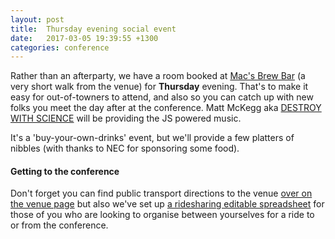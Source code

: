 ```yaml
---
layout: post
title:  Thursday evening social event
date:   2017-03-05 19:39:55 +1300
categories: conference
---
```


Rather than an afterparty, we have a room booked at [Mac's Brew
Bar](http://macsbrewbar.co.nz/) (a very short walk from the venue) for
__Thursday__ evening. That's to make it easy for out-of-towners to attend, and
also so you can catch up with new folks you meet the day after at the
conference. Matt McKegg aka [DESTROY WITH
SCIENCE](https://soundcloud.com/destroy-with-science) will be providing the JS
powered music.

It's a 'buy-your-own-drinks' event, but we'll provide a few platters of nibbles
(with thanks to NEC for sponsoring some food).

#### Getting to the conference

Don't forget you can find public transport directions to the venue [over on the
venue page](/venue-and-directions/) but also
we've set up [a ridesharing editable
spreadsheet](https://docs.google.com/spreadsheets/d/1ZaFYoPoAxdjZKVNO-EyINGQNj98kJNxptehJxKZquBU/edit?usp=sharing)
for those of you who are looking to organise between yourselves for a ride to or
from the conference.
